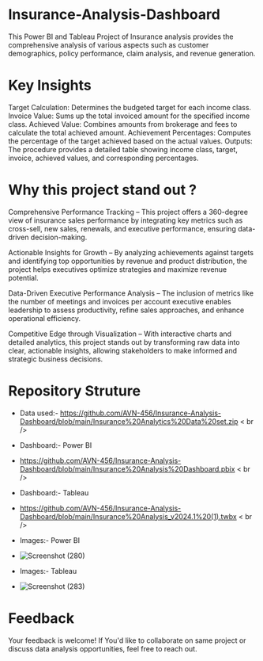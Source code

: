 # Insurance-Analysis-Dashboard
This Power BI and Tableau Project of Insurance analysis provides the comprehensive analysis of various aspects such as customer demographics, policy performance, claim analysis, and revenue generation.
# Key Insights 
Target Calculation: Determines the budgeted target for each income class.
Invoice Value: Sums up the total invoiced amount for the specified income class.
Achieved Value: Combines amounts from brokerage and fees to calculate the total achieved amount.
Achievement Percentages: Computes the percentage of the target achieved based on the actual values.
Outputs: The procedure provides a detailed table showing income class, target, invoice, achieved values, and corresponding percentages. 
# Why this project stand out ?
Comprehensive Performance Tracking – This project offers a 360-degree view of insurance sales performance by integrating key metrics such as cross-sell, new sales, renewals, and executive performance, ensuring data-driven decision-making.

Actionable Insights for Growth – By analyzing achievements against targets and identifying top opportunities by revenue and product distribution, the project helps executives optimize strategies and maximize revenue potential.

Data-Driven Executive Performance Analysis – The inclusion of metrics like the number of meetings and invoices per account executive enables leadership to assess productivity, refine sales approaches, and enhance operational efficiency.

Competitive Edge through Visualization – With interactive charts and detailed analytics, this project stands out by transforming raw data into clear, actionable insights, allowing stakeholders to make informed and strategic business decisions.
# Repository Struture
  * Data used:- https://github.com/AVN-456/Insurance-Analysis-Dashboard/blob/main/Insurance%20Analytics%20Data%20set.zip < br />
  * Dashboard:- Power BI
  * https://github.com/AVN-456/Insurance-Analysis-Dashboard/blob/main/Insurance%20Analysis%20Dashboard.pbix < br />
  * Dashboard:- Tableau
  * https://github.com/AVN-456/Insurance-Analysis-Dashboard/blob/main/Insurance%20Analysis_v2024.1%20(1).twbx < br />
  * Images:- Power BI
  * ![Screenshot (280)](https://github.com/user-attachments/assets/59230ba0-7170-46a3-89b9-da6ac25c314e)
                                                                                                                                          
  * Images:- Tableau
  * ![Screenshot (283)](https://github.com/user-attachments/assets/794c6f2d-d5c2-400d-9ce0-b1ab23b89e59)


# Feedback
Your feedback is welcome! If You'd like to collaborate on same project or discuss data analysis opportunities, feel free to reach out.

